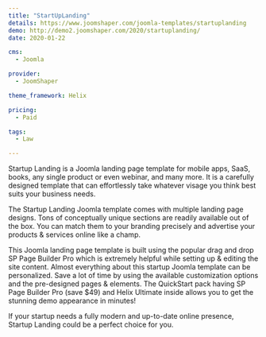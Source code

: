 ```yaml
---
title: "StartUpLanding"
details: https://www.joomshaper.com/joomla-templates/startuplanding
demo: http://demo2.joomshaper.com/2020/startuplanding/
date: 2020-01-22

cms: 
  - Joomla

provider:
  - JoomShaper

theme_framework: Helix

pricing:
  - Paid

tags:
  - Law

---
```


Startup Landing is a Joomla landing page template for mobile apps, SaaS, books, any single product or even webinar, and many more. It is a carefully designed template that can effortlessly take whatever visage you think best suits your business needs.

The Startup Landing Joomla template comes with multiple landing page designs. Tons of conceptually unique sections are readily available out of the box. You can match them to your branding precisely and advertise your products & services online like a champ.

This Joomla landing page template is built using the popular drag and drop SP Page Builder Pro which is extremely helpful while setting up & editing the site content. Almost everything about this startup Joomla template can be personalized. Save a lot of time by using the available customization options and the pre-designed pages & elements. The QuickStart pack having SP Page Builder Pro (save $49) and Helix Ultimate inside allows you to get the stunning demo appearance in minutes!

If your startup needs a fully modern and up-to-date online presence, Startup Landing could be a perfect choice for you.






